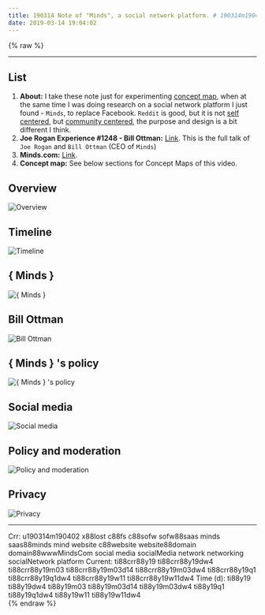 ```yaml
---
title: 190314 Note of "Minds", a social network platform. # 190314m190402
date: 2019-03-14 19:04:02
---
```


{% raw %}

<!-- more -->
<hr>

<h2>List</h2>
<ol>
  <li><strong>About:</strong> I take these note just for experimenting <u>concept map</u>, when at the same time I was doing research on a social network platform I just found - <code>Minds</code>, to replace Facebook. <code>Reddit</code> is good, but it is not <u>self centered</u>, but <u>community centered</u>, the purpose and design is a bit different I think.</li>
  <li><strong>Joe Rogan Experience #1248 - Bill Ottman:</strong> <a href="https://youtu.be/mJowz_-pj4U">Link</a>. This is the full talk of <code>Joe Rogan</code> and <code>Bill Ottman</code> (CEO of <code>Minds</code>)</li>
  <li><strong>Minds.com:</strong> <a href="https://www.minds.com">Link</a>.</li>
  <li><strong>Concept map:</strong> See below sections for Concept Maps of this video.</li>
</ol>

<h2>Overview</h2>
<div class="imgBlock">
  <img src="/treegbBlog/fs/m/19/03/14/190314m190402/overview.svg" alt="Overview">
</div>
<h2>Timeline</h2>
<div class="imgBlock">
  <img src="/treegbBlog/fs/m/19/03/14/190314m190402/timeline.svg" alt="Timeline">
</div>
<h2>{ Minds }</h2>
<div class="imgBlock">
  <img src="/treegbBlog/fs/m/19/03/14/190314m190402/minds.svg" alt="{ Minds }">
</div>
<h2>Bill Ottman</h2>
<div class="imgBlock">
  <img src="/treegbBlog/fs/m/19/03/14/190314m190402/bill-ottman.svg" alt="Bill Ottman">
</div>
<h2>{ Minds } 's policy</h2>
<div class="imgBlock">
  <img src="/treegbBlog/fs/m/19/03/14/190314m190402/minds-s-policy.svg" alt="{ Minds } 's policy">
</div>
<h2>Social media</h2>
<div class="imgBlock">
  <img src="/treegbBlog/fs/m/19/03/14/190314m190402/social-media.svg" alt="Social media">
</div>
<h2>Policy and moderation</h2>
<div class="imgBlock">
  <img src="/treegbBlog/fs/m/19/03/14/190314m190402/policy-and-moderation.svg" alt="Policy and moderation">
</div>
<h2>Privacy</h2>
<div class="imgBlock">
  <img src="/treegbBlog/fs/m/19/03/14/190314m190402/privacy.svg" alt="Privacy">
</div>


<hr>

<div class="facetList">
Crr: u190314m190402 x88lost c88fs c88sofw sofw88saas minds saas88minds mind website c88website website88domain domain88wwwMindsCom social media socialMedia network networking socialNetwork platform
Current: ti88crr88y19 ti88crr88y19dw4 ti88crr88y19m03 ti88crr88y19m03d14 ti88crr88y19m03dw4 ti88crr88y19q1 ti88crr88y19q1dw4 ti88crr88y19w11 ti88crr88y19w11dw4
Time (d): ti88y19 ti88y19dw4 ti88y19m03 ti88y19m03d14 ti88y19m03dw4 ti88y19q1 ti88y19q1dw4 ti88y19w11 ti88y19w11dw4
</div>
{% endraw %}
